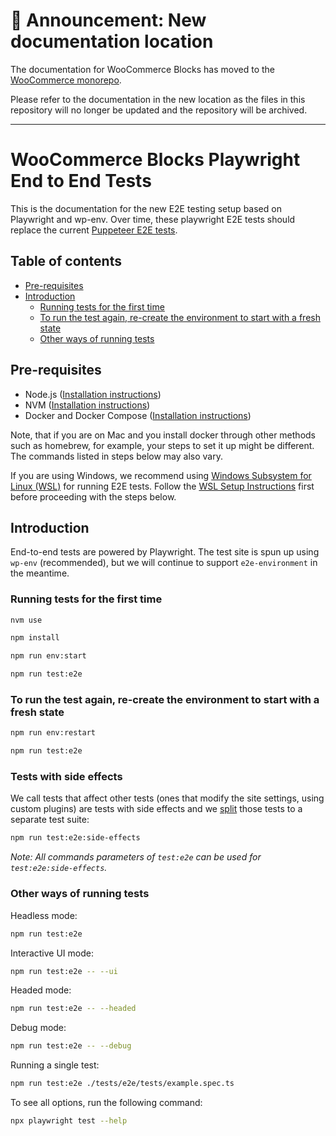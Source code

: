 # 📣 Announcement: New documentation location

The documentation for WooCommerce Blocks has moved to the [WooCommerce monorepo](https://github.com/woocommerce/woocommerce/tree/trunk/plugins/woocommerce-blocks/docs/).

Please refer to the documentation in the new location as the files in this repository will no longer be updated and the repository will be archived.

---

# WooCommerce Blocks Playwright End to End Tests

This is the documentation for the new E2E testing setup based on Playwright and wp-env. Over time, these playwright E2E tests should replace the current [Puppeteer E2E tests](../e2e-jest/).

## Table of contents <!-- omit in toc -->

-   [Pre-requisites](#pre-requisites)
-   [Introduction](#introduction)
    -   [Running tests for the first time](#running-tests-for-the-first-time)
    -   [To run the test again, re-create the environment to start with a fresh state](#to-run-the-test-again-re-create-the-environment-to-start-with-a-fresh-state)
    -   [Other ways of running tests](#other-ways-of-running-tests)

## Pre-requisites

-   Node.js ([Installation instructions](https://nodejs.org/en/download/))
-   NVM ([Installation instructions](https://github.com/nvm-sh/nvm))
-   Docker and Docker Compose ([Installation instructions](https://docs.docker.com/engine/install/))

Note, that if you are on Mac and you install docker through other methods such as homebrew, for example, your steps to set it up might be different. The commands listed in steps below may also vary.

If you are using Windows, we recommend using [Windows Subsystem for Linux (WSL)](https://docs.microsoft.com/en-us/windows/wsl/) for running E2E tests. Follow the [WSL Setup Instructions](../tests/e2e-jest/WSL_SETUP_INSTRUCTIONS.md) first before proceeding with the steps below.

## Introduction

End-to-end tests are powered by Playwright. The test site is spun up using `wp-env` (recommended), but we will continue to support `e2e-environment` in the meantime.

### Running tests for the first time

```sh
nvm use
```

```sh
npm install
```

```sh
npm run env:start
```

```sh
npm run test:e2e
```

### To run the test again, re-create the environment to start with a fresh state

```sh
npm run env:restart
```

```sh
npm run test:e2e
```

### Tests with side effects

We call tests that affect other tests (ones that modify the site settings, using
custom plugins) are tests with side effects and we
[split](https://github.com/woocommerce/woocommerce-blocks/pull/10508) those
tests to a separate test suite:

```sh
npm run test:e2e:side-effects
```

_Note: All commands parameters of `test:e2e` can be used for
`test:e2e:side-effects`._

### Other ways of running tests

Headless mode:

```sh
npm run test:e2e
```

Interactive UI mode:

```sh
npm run test:e2e -- --ui
```

Headed mode:

```sh
npm run test:e2e -- --headed
```

Debug mode:

```sh
npm run test:e2e -- --debug
```

Running a single test:

```sh
npm run test:e2e ./tests/e2e/tests/example.spec.ts
```

To see all options, run the following command:

```sh
npx playwright test --help
```
